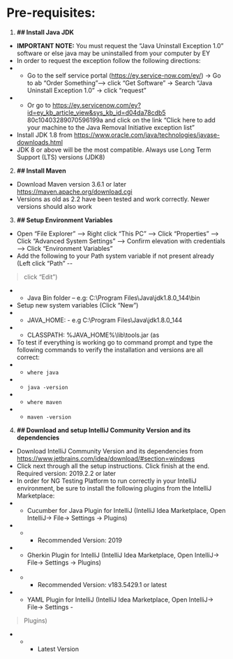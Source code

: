 # **Pre-requisites:**
1. **## Install Java JDK**
*  **IMPORTANT NOTE:** You must request the “Java Uninstall Exception 1.0” software or else
java may be uninstalled from your computer by EY
*  In order to request the exception follow the following directions:
* *  Go to the self service portal (https://ey.service-now.com/ey/) → Go to ab
“Order Something”—> click “Get Software” → Search “Java Uninstall Exception
1.0” → click “request”
* *  Or go to
https://ey.servicenow.com/ey?id=ey_kb_article_view&sys_kb_id=d04da78cdb5
80c10403289070596199a and click on the link “Click here to add your machine
to the Java Removal Initiative exception list”
*  Install JDK 1.8 from https://www.oracle.com/java/technologies/javase-downloads.html
* JDK 8 or above will be the most compatible. Always use Long Term Support (LTS)
versions (JDK8)
2. **## Install Maven**
*  Download Maven version 3.6.1 or later https://maven.apache.org/download.cgi
* Versions as old as 2.2 have been tested and work correctly. Newer versions should
also work
3. **## Setup Environment Variables**
*  Open “File Explorer” --> Right click “This PC” --> Click “Properties” --> Click “Advanced
System Settings” --> Confirm elevation with credentials --> Click “Environment
Variables”
* Add the following to your Path system variable if not present already (Left click “Path” --
> click “Edit”)
* * Java Bin folder – e.g: C:\Program Files\Java\jdk1.8.0_144\bin
* Setup new system variables (Click “New”)
* * JAVA_HOME: - e.g C:\Program Files\Java\jdk1.8.0_144
* * CLASSPATH: %JAVA_HOME%\lib\tools.jar (as
* To test if everything is working go to command prompt and type the following
commands to verify the installation and versions are all correct:
* * `where java`
* * `java -version`
* * `where maven`
* * `maven -version`
4. **## Download and setup IntelliJ Community Version and its dependencies**
* Download IntelliJ Community Version and its dependencies from
https://www.jetbrains.com/idea/download/#section=windows
*  Click next through all the setup instructions. Click finish at the end. Required version:
2019.2.2 or later
*  In order for NG Testing Platform to run correctly in your IntelliJ environment, be sure to
install the following plugins from the IntelliJ Marketplace:
* * Cucumber for Java Plugin for IntelliJ (IntelliJ Idea Marketplace, Open IntelliJ->
File-> Settings -> Plugins)
* * * Recommended Version: 2019
* * Gherkin Plugin for IntelliJ (IntelliJ Idea Marketplace, Open IntelliJ-> File->
Settings -> Plugins)
* * * Recommended Version: v183.5429.1 or latest
* * YAML Plugin for IntelliJ (IntelliJ Idea Marketplace, Open IntelliJ-> File-> Settings -
> Plugins)
* * * Latest Version




